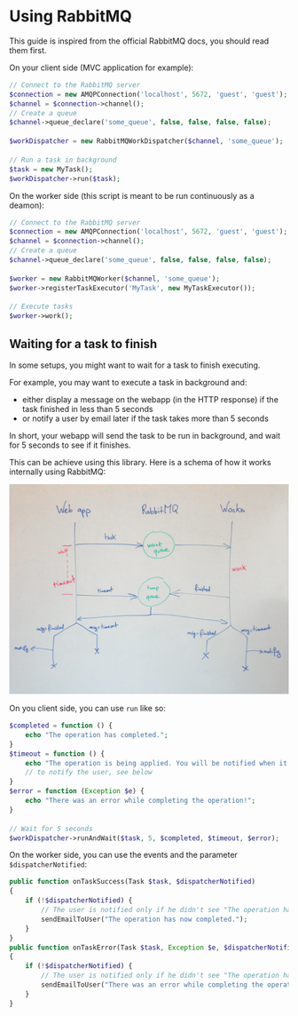 # Using RabbitMQ

This guide is inspired from the official RabbitMQ docs, you should read them first.

On your client side (MVC application for example):

```php
// Connect to the RabbitMQ server
$connection = new AMQPConnection('localhost', 5672, 'guest', 'guest');
$channel = $connection->channel();
// Create a queue
$channel->queue_declare('some_queue', false, false, false, false);

$workDispatcher = new RabbitMQWorkDispatcher($channel, 'some_queue');

// Run a task in background
$task = new MyTask();
$workDispatcher->run($task);
```

On the worker side (this script is meant to be run continuously as a deamon):

```php
// Connect to the RabbitMQ server
$connection = new AMQPConnection('localhost', 5672, 'guest', 'guest');
$channel = $connection->channel();
// Create a queue
$channel->queue_declare('some_queue', false, false, false, false);

$worker = new RabbitMQWorker($channel, 'some_queue');
$worker->registerTaskExecutor('MyTask', new MyTaskExecutor());

// Execute tasks
$worker->work();
```

## Waiting for a task to finish

In some setups, you might want to wait for a task to finish executing.

For example, you may want to execute a task in background and:

- either display a message on the webapp (in the HTTP response) if the task finished in less than 5 seconds
- or notify a user by email later if the task takes more than 5 seconds

In short, your webapp will send the task to be run in background, and wait for 5 seconds to see
if it finishes.

This can be achieve using this library. Here is a schema of how it works internally using RabbitMQ:

![Diagram](RabbitMQ-diagram.jpg)

On you client side, you can use `run` like so:

```php
$completed = function () {
    echo "The operation has completed.";
}
$timeout = function () {
    echo "The operation is being applied. You will be notified when it has completed.";
    // to notify the user, see below
}
$error = function (Exception $e) {
    echo "There was an error while completing the operation!";
}

// Wait for 5 seconds
$workDispatcher->runAndWait($task, 5, $completed, $timeout, $error);
```

On the worker side, you can use the events and the parameter `$dispatcherNotified`:

```php
public function onTaskSuccess(Task $task, $dispatcherNotified)
{
    if (!$dispatcherNotified) {
        // The user is notified only if he didn't see "The operation has completed." (see above)
        sendEmailToUser("The operation has now completed.");
    }
}
public function onTaskError(Task $task, Exception $e, $dispatcherNotified)
{
    if (!$dispatcherNotified) {
        // The user is notified only if he didn't see "The operation has completed." (see above)
        sendEmailToUser("There was an error while completing the operation!");
    }
}
```
